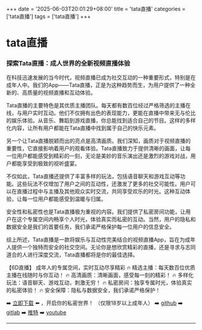 +++
date = '2025-06-03T20:01:29+08:00'
title = 'tata直播'
categories = ['tata直播']
tags = ['tata直播']
+++

# tata直播

### 探索Tata直播：成人世界的全新视频直播体验

在科技迅速发展的当今时代，视频直播已成为社交互动的一种重要形式，特别是在成年人中。我们的App——Tata直播，正是为这种趋势而生，为用户提供了一种全新的、高质量的视频直播和互动体验。

Tata直播的主要特色是其优质主播团队。每天都有数百位经过严格筛选的主播在线，与用户实时互动。他们不仅拥有出色的表现能力，更能在直播中带来无与伦比的娱乐体验。从音乐、舞蹈到游戏直播，你总能找到适合自己的节目。这样的多样化内容，让所有用户都能在Tata直播中找到属于自己的快乐元素。

另一个让Tata直播脱颖而出的亮点是高清画质。我们深知，画质对于视频直播的重要性，它直接影响着用户的观看体验。Tata直播致力于提供清晰的画面，让每一位用户都能感受到精彩的一刻，无论是美妙的音乐演出还是激烈的游戏对战，用户都能享受到极致的视听盛宴。

不仅如此，Tata直播还提供了丰富多样的玩法，包括语音聊天和游戏互动等功能。这些玩法不仅增加了用户之间的互动性，还激发了更多的社交可能性。用户可以在直播过程中与主播及其他观众实时交流，共同享受欢乐的时光。这种互动体验，让每一位用户都能感受到温暖与归属。

安全性和私密性也是Tata直播极为重视的内容。我们提供了私密房间功能，让用户在这个专属空间内畅享个人时光，体验真实而私密的互动。当然，用户的隐私和数据安全是我们的首要任务，我们承诺严格保护每一位用户的信息安全。

综上所述，Tata直播是一款将娱乐与互动性完美结合的视频直播App，旨在为成年人提供一个独特而安全的社交空间。无论你是想欣赏精彩的直播，还是寻求与志同道合的人进行深度交流，Tata直播都将是你的最佳选择。

【6D直播】
成年人的专属空间，实时互动尽享精彩
🔥 精选主播：每天数百位优质主播在线随时与你互动！
🔥 高清画质：清晰画面，感受每一刻的精彩！
🔥 多样化玩法：语音聊天、游戏互动，刺激无穷！
🔥 私密房间：独享专属时光，体验真实的私密体验！
🔥 安全保障：隐私与数据安全，我们承诺严格保护！

➡️ [立即下载](https://down123.s3.ap-east-1.amazonaws.com/down/down.html?channelCode=blog) ⬅️ ，开启你的私密世界！
（仅限18岁以上成年人）
➡️ [github](https://aldult-live.github.io/)
➡️ [gitlab](https://seo-09598d.gitlab.io/)
➡️ [推特](https://x.com/wegame33)
➡️ [youtube](https://www.youtube.com/@6Dlive)

---
